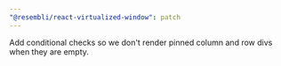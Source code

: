 ```yaml
---
"@resembli/react-virtualized-window": patch
---
```


Add conditional checks so we don't render pinned column and row divs when they are empty.
